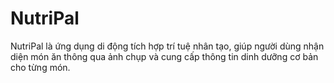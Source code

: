 # NutriPal
NutriPal là ứng dụng di động tích hợp trí tuệ nhân tạo, giúp người dùng nhận diện món ăn thông qua ảnh chụp và cung cấp thông tin dinh dưỡng cơ bản cho từng món.
